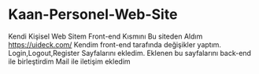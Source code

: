 # Kaan-Personel-Web-Site
Kendi Kişisel Web Sitem
Front-end Kısmını Bu siteden Aldım
https://uideck.com/
Kendim front-end tarafında değişikler yaptım.
Login,Logout,Register Sayfalarını ekledim.
Eklenen bu sayfalarını back-end ile birleştirdim
Mail ile iletişim ekledim

